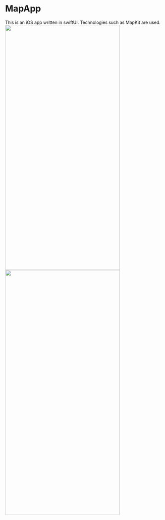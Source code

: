 # MapApp
This is an iOS app written in swiftUI. Technologies such as MapKit are used.
<img src="https://user-images.githubusercontent.com/103141352/194927482-9b0101f6-bb1e-430e-bfbf-a1f22465bede.png" width="370" height="790">
<img src="https://user-images.githubusercontent.com/103141352/194928130-a6adc857-5731-472a-880d-95ecf4ef65f5.png" width="370" height="790">

